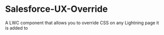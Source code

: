 # Salesforce-UX-Override
A LWC component that allows you to override CSS on any Lightning page it is added to
